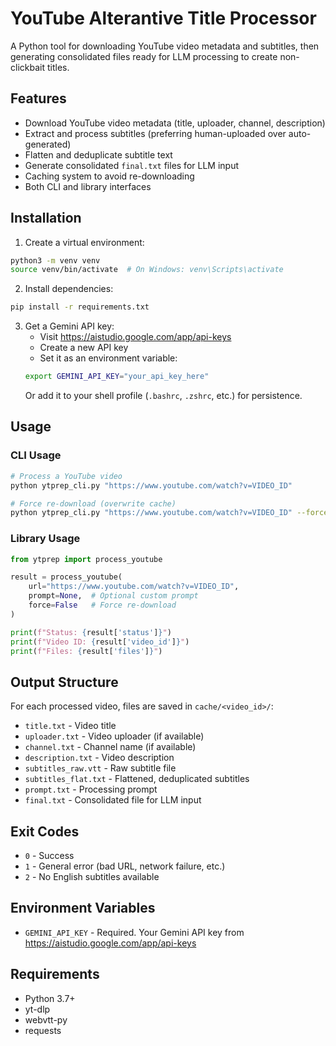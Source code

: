 # YouTube Alterantive Title Processor

A Python tool for downloading YouTube video metadata and subtitles, then generating consolidated files ready for LLM processing to create non-clickbait titles.

## Features

- Download YouTube video metadata (title, uploader, channel, description)
- Extract and process subtitles (preferring human-uploaded over auto-generated)
- Flatten and deduplicate subtitle text
- Generate consolidated `final.txt` files for LLM input
- Caching system to avoid re-downloading
- Both CLI and library interfaces

## Installation

1. Create a virtual environment:
```bash
python3 -m venv venv
source venv/bin/activate  # On Windows: venv\Scripts\activate
```

2. Install dependencies:
```bash
pip install -r requirements.txt
```

3. Get a Gemini API key:
   - Visit https://aistudio.google.com/app/api-keys
   - Create a new API key
   - Set it as an environment variable:
   ```bash
   export GEMINI_API_KEY="your_api_key_here"
   ```
   Or add it to your shell profile (`.bashrc`, `.zshrc`, etc.) for persistence.

## Usage

### CLI Usage

```bash
# Process a YouTube video
python ytprep_cli.py "https://www.youtube.com/watch?v=VIDEO_ID"

# Force re-download (overwrite cache)
python ytprep_cli.py "https://www.youtube.com/watch?v=VIDEO_ID" --force
```

### Library Usage

```python
from ytprep import process_youtube

result = process_youtube(
    url="https://www.youtube.com/watch?v=VIDEO_ID",
    prompt=None,  # Optional custom prompt
    force=False   # Force re-download
)

print(f"Status: {result['status']}")
print(f"Video ID: {result['video_id']}")
print(f"Files: {result['files']}")
```

## Output Structure

For each processed video, files are saved in `cache/<video_id>/`:

- `title.txt` - Video title
- `uploader.txt` - Video uploader (if available)
- `channel.txt` - Channel name (if available)  
- `description.txt` - Video description
- `subtitles_raw.vtt` - Raw subtitle file
- `subtitles_flat.txt` - Flattened, deduplicated subtitles
- `prompt.txt` - Processing prompt
- `final.txt` - Consolidated file for LLM input

## Exit Codes

- `0` - Success
- `1` - General error (bad URL, network failure, etc.)
- `2` - No English subtitles available

## Environment Variables

- `GEMINI_API_KEY` - Required. Your Gemini API key from https://aistudio.google.com/app/api-keys

## Requirements

- Python 3.7+
- yt-dlp
- webvtt-py
- requests
